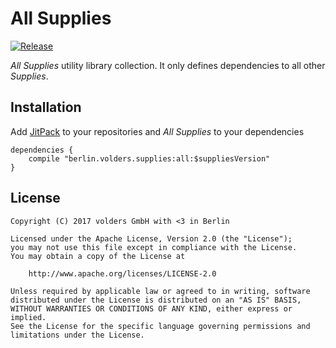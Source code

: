 All Supplies
============
[![Release][1]][2]

*All Supplies* utility library collection. It only defines dependencies to all
other *Supplies*.


Installation
------------

Add [JitPack][2] to your repositories and *All Supplies* to your dependencies

    dependencies {
        compile "berlin.volders.supplies:all:$suppliesVersion"
    }


License
-------

    Copyright (C) 2017 volders GmbH with <3 in Berlin

    Licensed under the Apache License, Version 2.0 (the "License");
    you may not use this file except in compliance with the License.
    You may obtain a copy of the License at

        http://www.apache.org/licenses/LICENSE-2.0

    Unless required by applicable law or agreed to in writing, software
    distributed under the License is distributed on an "AS IS" BASIS,
    WITHOUT WARRANTIES OR CONDITIONS OF ANY KIND, either express or implied.
    See the License for the specific language governing permissions and
    limitations under the License.


  [1]: https://jitpack.io/v/berlin.volders.supplies/all.svg
  [2]: https://jitpack.io/#berlin.volders.supplies/all
